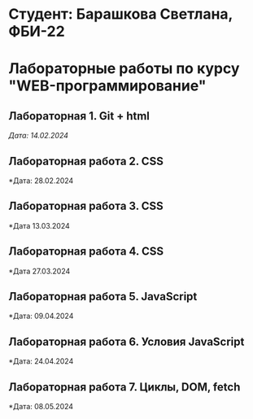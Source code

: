 # Студент: Барашкова Светлана, ФБИ-22

# Лабораторные работы по курсу "WEB-программирование"

## Лабораторная 1. Git + html

*Дата: 14.02.2024*

## Лабораторная работа 2. CSS

*Дата: 28.02.2024

## Лабораторная работа 3. CSS

*Дата 13.03.2024

## Лабораторная работа 4. CSS

*Дата 27.03.2024

## Лабораторная работа 5. JavaScript

*Дата: 09.04.2024

## Лабораторная работа 6. Условия JavaScript

*Дата: 24.04.2024

## Лабораторная работа 7. Циклы, DOM, fetch

*Дата: 08.05.2024